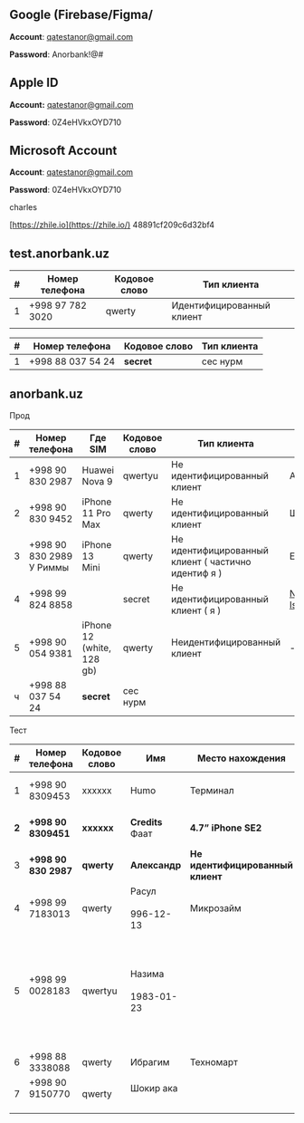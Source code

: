 ## **Google (Firebase/Figma/**

**Account**: [qatestanor@gmail.com](mailto:qatestanor@gmail.com)

**Password**: Anorbank!@#

## **Apple ID**

**Account:** [qatestanor@gmail.com](mailto:qatestanor@gmail.com)

**Password**: 0Z4eHVkxOYD710

## **Microsoft Account**

**Account**: [qatestanor@gmail.com](mailto:qatestanor@gmail.com)

**Password**: 0Z4eHVkxOYD710

charles

 [https://zhile.io](https://zhile.io/) 48891cf209c6d32bf4
## test.anorbank.uz

| #   | Номер телефона   | Кодовое слово | Тип клиента               |
| --- | ---------------- | ------------- | ------------------------- |
| 1   | +998 97 782 3020 | qwerty        | Идентифицированный клиент |
|     |                  |               |                           |

| #   | Номер телефона    | Кодовое слово | Тип клиента |
| --- | ----------------- | ------------- | ----------- |
| 1   | +998 88 037 54 24 | **secret**    | сес нурм    |

  

## anorbank.uz

Прод 

| #   | Номер телефона              | Где SIM                   | Кодовое слово | Тип клиента                                         | Имя                                                                                        |
| --- | --------------------------- | ------------------------- | ------------- | --------------------------------------------------- | ------------------------------------------------------------------------------------------ |
| 1   | +998 90  830 2987           | Huawei Nova 9             | qwertyu       | Не идентифицированный клиент                        | Александр                                                                                  |
| 2   | +998 90 830 9452            | iPhone 11 Pro Max         | qwerty        | Не идентифицированный клиент                        | Шерзод                                                                                     |
| 3   | +998 90 830 2989<br>У Риммы | iPhone 13 Mini<br>        | qwerty        | Не идентифицированный клиент ( частично идентиф я ) | Ecosystem                                                                                  |
| 4   | +998 99 824 8858            |                           | secret        | Не идентифицированный клиент ( я )                  | [Nurmuhammad Isayev](https://confluence.anorbank.uz/confluence/display/~n.isayev@hlsys.uz) |
| 5   | +998 90 054 9381            | iPhone 12 (white, 128 gb) | qwerty        | Неидентифицированный клиент                         | -                                                                                          |
| ч   | +998 88 037 54 24           | **secret**                | сес нурм      |                                                     |                                                                                            |

Тест 

| #     | Номер телефона          | Кодовое слово | Имя                      | Место нахождения                 | Карты                                                                                                      | Тип клиента                      |
| ----- | ----------------------- | ------------- | ------------------------ | -------------------------------- | ---------------------------------------------------------------------------------------------------------- | -------------------------------- |
| 1     | +998 90 8309453         | xxxxxx        | Humo                     | Терминал                         |                                                                                                            | Не идентифицированный клиент     |
| **2** | **+998 90 8309451**     | **xxxxxx**    | **Credits**<br>Фаат      | **4.7” iPhone SE2**              |                                                                                                            | **Не идентифицированный клиент** |
| 3     | **+998 90  830 2987**   | **qwerty**    | **Александр**            | **Не идентифицированный клиент** |                                                                                                            | **Huawei Nova 9**                |
| 4     | +998 99 7183013         | qwerty        | Расул<br><br>996-12-13   | Микрозайм                        |                                                                                                            | Идентифицированный клиент        |
| 5     | +998 99 0028183<br><br> | qwertyu       | Назима<br><br>1983-01-23 |                                  | Зарплатная карта: <br>9860 0910 1784 0930<br>11/28<br>Расула , ее добавили в тест среду как зарплатную<br> | Идентифицированный клиент        |
| 6     | +998 88 3338088         | qwerty        | Ибрагим                  | Техномарт                        |                                                                                                            | Идентифицированный клиент        |
| 7     | +998 90 9150770<br><br> | qwerty        | Шокир ака<br><br>        |                                  | <br>                                                                                                       | Идентифицированный клиент        |


